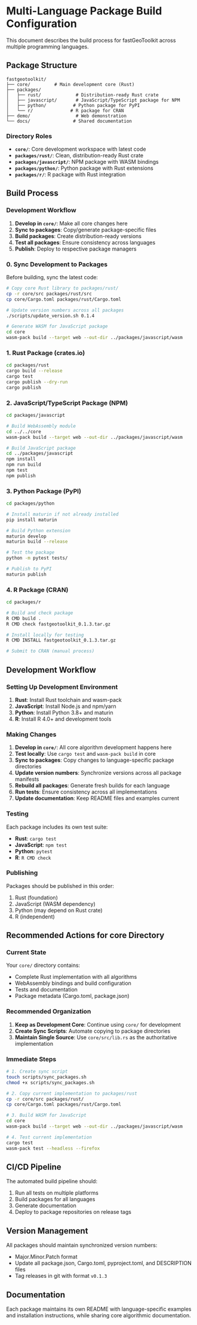 # Multi-Language Package Build Configuration

This document describes the build process for fastGeoToolkit across multiple programming languages.

## Package Structure

```
fastgeotoolkit/
├── core/         # Main development core (Rust)
├── packages/
│   ├── rust/             # Distribution-ready Rust crate
│   ├── javascript/       # JavaScript/TypeScript package for NPM
│   ├── python/          # Python package for PyPI
│   └── r/              # R package for CRAN
├── demo/                 # Web demonstration
└── docs/                # Shared documentation
```

### Directory Roles

- **`core/`**: Core development workspace with latest code
- **`packages/rust/`**: Clean, distribution-ready Rust crate
- **`packages/javascript/`**: NPM package with WASM bindings
- **`packages/python/`**: Python package with Rust extensions
- **`packages/r/`**: R package with Rust integration

## Build Process

### Development Workflow

1. **Develop in `core/`**: Make all core changes here
2. **Sync to packages**: Copy/generate package-specific files
3. **Build packages**: Create distribution-ready versions
4. **Test all packages**: Ensure consistency across languages
5. **Publish**: Deploy to respective package managers

### 0. Sync Development to Packages

Before building, sync the latest code:

```bash
# Copy core Rust library to packages/rust/
cp -r core/src packages/rust/src
cp core/Cargo.toml packages/rust/Cargo.toml

# Update version numbers across all packages
./scripts/update_version.sh 0.1.4

# Generate WASM for JavaScript package
cd core
wasm-pack build --target web --out-dir ../packages/javascript/wasm
```

### 1. Rust Package (crates.io)

```bash
cd packages/rust
cargo build --release
cargo test
cargo publish --dry-run
cargo publish
```

### 2. JavaScript/TypeScript Package (NPM)

```bash
cd packages/javascript

# Build WebAssembly module
cd ../../core
wasm-pack build --target web --out-dir ../packages/javascript/wasm

# Build JavaScript package
cd ../packages/javascript
npm install
npm run build
npm test
npm publish
```

### 3. Python Package (PyPI)

```bash
cd packages/python

# Install maturin if not already installed
pip install maturin

# Build Python extension
maturin develop
maturin build --release

# Test the package
python -m pytest tests/

# Publish to PyPI
maturin publish
```

### 4. R Package (CRAN)

```bash
cd packages/r

# Build and check package
R CMD build .
R CMD check fastgeotoolkit_0.1.3.tar.gz

# Install locally for testing
R CMD INSTALL fastgeotoolkit_0.1.3.tar.gz

# Submit to CRAN (manual process)
```

## Development Workflow

### Setting Up Development Environment

1. **Rust**: Install Rust toolchain and wasm-pack
2. **JavaScript**: Install Node.js and npm/yarn
3. **Python**: Install Python 3.8+ and maturin
4. **R**: Install R 4.0+ and development tools

### Making Changes

1. **Develop in `core/`**: All core algorithm development happens here
2. **Test locally**: Use `cargo test` and `wasm-pack build` in core
3. **Sync to packages**: Copy changes to language-specific package directories
4. **Update version numbers**: Synchronize versions across all package manifests
5. **Rebuild all packages**: Generate fresh builds for each language
6. **Run tests**: Ensure consistency across all implementations
7. **Update documentation**: Keep README files and examples current

### Testing

Each package includes its own test suite:

- **Rust**: `cargo test`
- **JavaScript**: `npm test`
- **Python**: `pytest`
- **R**: `R CMD check`

### Publishing

Packages should be published in this order:
1. Rust (foundation)
2. JavaScript (WASM dependency)
3. Python (may depend on Rust crate)
4. R (independent)

## Recommended Actions for core Directory

### Current State
Your `core/` directory contains:
- Complete Rust implementation with all algorithms
- WebAssembly bindings and build configuration
- Tests and documentation
- Package metadata (Cargo.toml, package.json)

### Recommended Organization

1. **Keep as Development Core**: Continue using `core/` for development
2. **Create Sync Scripts**: Automate copying to package directories
3. **Maintain Single Source**: Use `core/src/lib.rs` as the authoritative implementation

### Immediate Steps

```bash
# 1. Create sync script
touch scripts/sync_packages.sh
chmod +x scripts/sync_packages.sh

# 2. Copy current implementation to packages/rust
cp -r core/src packages/rust/
cp core/Cargo.toml packages/rust/Cargo.toml

# 3. Build WASM for JavaScript
cd core
wasm-pack build --target web --out-dir ../packages/javascript/wasm

# 4. Test current implementation
cargo test
wasm-pack test --headless --firefox
```

## CI/CD Pipeline

The automated build pipeline should:

1. Run all tests on multiple platforms
2. Build packages for all languages
3. Generate documentation
4. Deploy to package repositories on release tags

## Version Management

All packages should maintain synchronized version numbers:
- Major.Minor.Patch format
- Update all package.json, Cargo.toml, pyproject.toml, and DESCRIPTION files
- Tag releases in git with format `v0.1.3`

## Documentation

Each package maintains its own README with language-specific examples and installation instructions, while sharing core algorithmic documentation.
